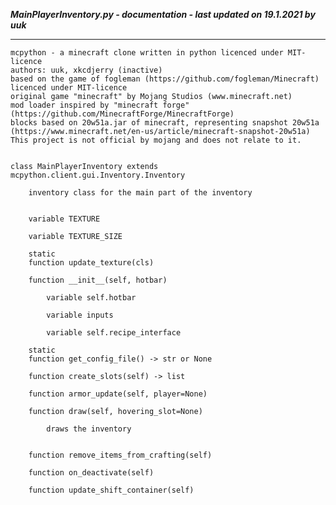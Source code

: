 ***MainPlayerInventory.py - documentation - last updated on 19.1.2021 by uuk***
___

    mcpython - a minecraft clone written in python licenced under MIT-licence
    authors: uuk, xkcdjerry (inactive)
    based on the game of fogleman (https://github.com/fogleman/Minecraft) licenced under MIT-licence
    original game "minecraft" by Mojang Studios (www.minecraft.net)
    mod loader inspired by "minecraft forge" (https://github.com/MinecraftForge/MinecraftForge)
    blocks based on 20w51a.jar of minecraft, representing snapshot 20w51a
    (https://www.minecraft.net/en-us/article/minecraft-snapshot-20w51a)
    This project is not official by mojang and does not relate to it.


    class MainPlayerInventory extends mcpython.client.gui.Inventory.Inventory
        
        inventory class for the main part of the inventory


        variable TEXTURE

        variable TEXTURE_SIZE

        static
        function update_texture(cls)

        function __init__(self, hotbar)

            variable self.hotbar

            variable inputs

            variable self.recipe_interface

        static
        function get_config_file() -> str or None

        function create_slots(self) -> list

        function armor_update(self, player=None)

        function draw(self, hovering_slot=None)
            
            draws the inventory


        function remove_items_from_crafting(self)

        function on_deactivate(self)

        function update_shift_container(self)